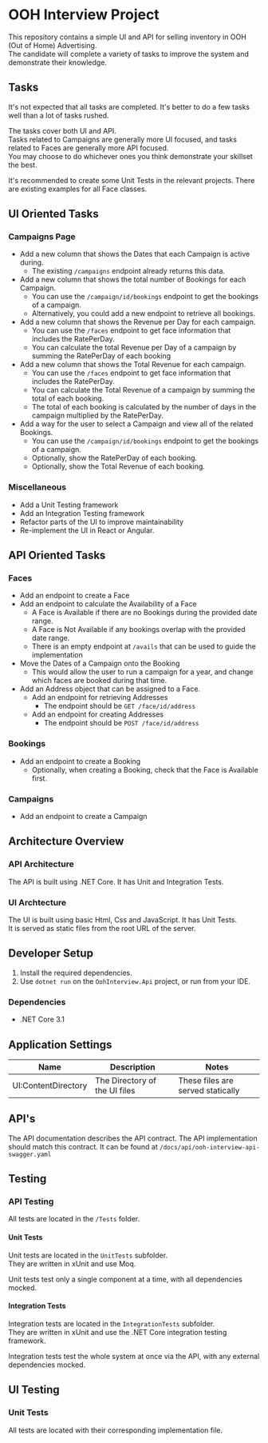 # OOH Interview Project
This repository contains a simple UI and API for selling inventory in OOH (Out of Home) Advertising.\
The candidate will complete a variety of tasks to improve the system and demonstrate their knowledge.

## Tasks
It's not expected that all tasks are completed.
It's better to do a few tasks well than a lot of tasks rushed.

The tasks cover both UI and API.\
Tasks related to Campaigns are generally more UI focused, and tasks related to Faces are generally more API focused.\
You may choose to do whichever ones you think demonstrate your skillset the best.

It's recommended to create some Unit Tests in the relevant projects. There are existing examples for all Face classes.

## UI Oriented Tasks
### Campaigns Page
* Add a new column that shows the Dates that each Campaign is active during.
  * The existing `/campaigns` endpoint already returns this data.
* Add a new column that shows the total number of Bookings for each Campaign.
  * You can use the `/campaign/id/bookings` endpoint to get the bookings of a campaign.
  * Alternatively, you could add a new endpoint to retrieve all bookings.
* Add a new column that shows the Revenue per Day for each campaign.
  * You can use the `/faces` endpoint to get face information that includes the RatePerDay.
  * You can calculate the total Revenue per Day of a campaign by summing the RatePerDay of each booking
* Add a new column that shows the Total Revenue for each campaign.
  * You can use the `/faces` endpoint to get face information that includes the RatePerDay.
  * You can calculate the Total Revenue of a campaign by summing the total of each booking.
  * The total of each booking is calculated by the number of days in the campaign multiplied by the RatePerDay.
* Add a way for the user to select a Campaign and view all of the related Bookings.
  * You can use the `/campaign/id/bookings` endpoint to get the bookings of a campaign.
  * Optionally, show the RatePerDay of each booking.
  * Optionally, show the Total Revenue of each booking.
  
### Miscellaneous
* Add a Unit Testing framework
* Add an Integration Testing framework
* Refactor parts of the UI to improve maintainability
* Re-implement the UI in React or Angular.
  
## API Oriented Tasks
### Faces
* Add an endpoint to create a Face
* Add an endpoint to calculate the Availability of a Face
  * A Face is Available if there are no Bookings during the provided date range.
  * A Face is Not Available if any bookings overlap with the provided date range.
  * There is an empty endpoint at `/avails` that can be used to guide the implementation
* Move the Dates of a Campaign onto the Booking
  * This would allow the user to run a campaign for a year, and change which faces are booked during that time.
* Add an Address object that can be assigned to a Face.
  * Add an endpoint for retrieving Addresses
    * The endpoint should be `GET /face/id/address`
  * Add an endpoint for creating Addresses 
    * The endpoint should be `POST /face/id/address`

### Bookings
* Add an endpoint to create a Booking
  * Optionally, when creating a Booking, check that the Face is Available first.

### Campaigns
* Add an endpoint to create a Campaign


## Architecture Overview

### API Architecture
The API is built using .NET Core.  It has Unit and Integration Tests.

### UI Archtecture
The UI is built using basic Html, Css and JavaScript. It has Unit Tests.\
It is served as static files from the root URL of the server.

## Developer Setup
1. Install the required dependencies.
1. Use `dotnet run` on the `OohInterview.Api` project, or run from your IDE.

### Dependencies
* .NET Core 3.1

## Application Settings
| Name | Description | Notes |
| ---- | ----------- | ----- |
| UI:ContentDirectory | The Directory of the UI files | These files are served statically |

## API's
The API documentation describes the API contract. The API implementation should match this contract.
It can be found at `/docs/api/ooh-interview-api-swagger.yaml`

## Testing
### API Testing
All tests are located in the `/Tests` folder.

#### Unit Tests
Unit tests are located in the `UnitTests` subfolder.\
They are written in xUnit and use Moq.

Unit tests test only a single component at a time, with all dependencies mocked.

#### Integration Tests
Integration tests are located in the `IntegrationTests` subfolder.\
They are written in xUnit and use the .NET Core integration testing framework.

Integration tests test the whole system at once via the API, with any external dependencies mocked.

## UI Testing
### Unit Tests
All tests are located with their corresponding implementation file.